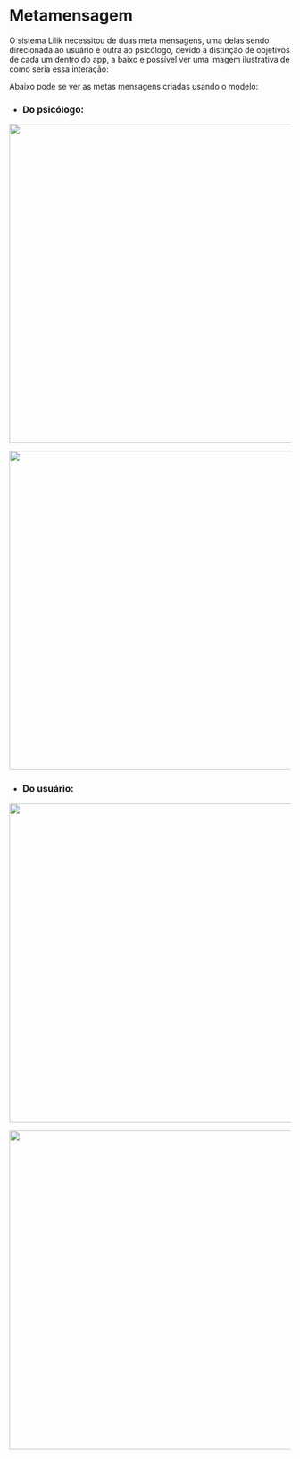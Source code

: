 # Metamensagem 

O sistema Lilik necessitou de duas meta mensagens, uma delas sendo direcionada ao usuário e outra ao psicólogo, devido a distinção de objetivos de cada um dentro do app, a baixo e possível ver uma imagem ilustrativa de como seria essa interação:

Abaixo pode se ver as metas mensagens criadas usando o modelo:<br/>

- ### Do psicólogo:

<p align="center"> <img src="https://github.com/user-attachments/assets/395816f0-c518-4cea-bc34-23c64131239e" alt="" width="570" /></p>

<p align="center"> <img src="https://github.com/user-attachments/assets/8f09650f-878c-43b1-accb-0511b72ea72b" alt="" width="570" /></p>


- ### Do usuário:

<p align="center"> <img src="https://github.com/user-attachments/assets/17f38f61-bbb1-407d-823f-3982ba4f1cd2" target="_blank" alt="" width="570" /></p>

<p align="center"> <img src="https://github.com/user-attachments/assets/0f59ea67-f6b3-490a-941e-3139dd9de752" alt="" width="570" /></p>
